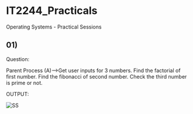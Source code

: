 # IT2244_Practicals

Operating Systems - Practical Sessions

## 01)

Question:

Parent Process (A)-->Get user inputs for 3 numbers.
Find the factorial of first number.
Find the fibonacci of second number.
Check the third number is prime or not.


OUTPUT:

![SS ](https://github.com/user-attachments/assets/a13afedc-31e1-493d-985f-22bb33c6a353)
